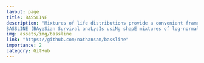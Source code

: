 ```yaml
---
layout: page
title: BASSLINE
description: "Mixtures of life distributions provide a convenient framework for survival analysis: particularly when standard models such as the Weibull or the log-normal are unable to capture some features from the data. These mixtures can also account for unobserved heterogeneity or outlying observations.
BASSLINE (BAyeSian Survival anaLysIs usiNg shapE mixtures of log-normal distributions) uses shape mixtures of log-normal distributions to fit data with fat tails and has been adapted from code written by Vallejos & Steel. Some of the functions have been rewritten in C++ for increased performance."
img: assets/img/bassline
link: "https://github.com/nathansam/bassline"
importance: 2
category: GitHub
---
```


